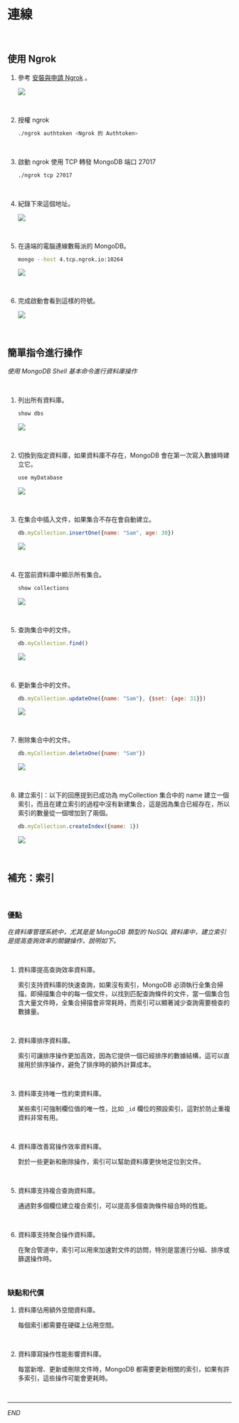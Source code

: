 # 連線

<br>

## 使用 Ngrok 

1. 參考 [安裝與申請 Ngrok](https://github.com/samhsiao6238/RaspberryPi_20231015/blob/b9a8af5c212fc8c7cc3dee699a0eebff7e984477/D03_%E4%BC%BA%E6%9C%8D%E5%99%A8%2BPython%20%E8%AA%9E%E6%B3%95/01_%E7%B6%B2%E9%A0%81%E4%BC%BA%E6%9C%8D%E5%99%A8/05_%E7%94%B3%E8%AB%8B%20Ngrok.md) 。

    ![](images/img_43.png)

<br>

2. 授權 ngrok

    ```bash
    ./ngrok authtoken <Ngrok 的 Authtoken>
    ```

<br>

3. 啟動 ngrok 使用 TCP 轉發 MongoDB 端口 27017

    ```bash
    ./ngrok tcp 27017
    ```

<br>

4. 紀錄下來這個地址。

    ![](images/img_45.png)

<br>

5. 在遠端的電腦連線數莓派的 MongoDB。

    ```bash
    mongo --host 4.tcp.ngrok.io:10264
    ```

    ![](images/img_46.png)

<br>

6. 完成啟動會看到這樣的符號。

    ![](images/img_47.png)


<br>

## 簡單指令進行操作

_使用 MongoDB Shell 基本命令進行資料庫操作_

<br>

1. 列出所有資料庫。

    ```js
    show dbs
    ```

    ![](images/img_48.png)

<br>

2. 切換到指定資料庫，如果資料庫不存在，MongoDB 會在第一次寫入數據時建立它。

    ```js
    use myDatabase
    ```

    ![](images/img_49.png)

<br>

3. 在集合中插入文件，如果集合不存在會自動建立。

    ```js
    db.myCollection.insertOne({name: "Sam", age: 30})
    ```

    ![](images/img_50.png)

<br>

4. 在當前資料庫中顯示所有集合。

    ```js
    show collections
    ```

    ![](images/img_51.png)


<br>

5. 查詢集合中的文件。

    ```js
    db.myCollection.find()
    ```

    ![](images/img_52.png)


<br>

6. 更新集合中的文件。

    ```js
    db.myCollection.updateOne({name: "Sam"}, {$set: {age: 31}})
    ```

    ![](images/img_53.png)

<br>

7. 刪除集合中的文件。

    ```js
    db.myCollection.deleteOne({name: "Sam"})
    ```

    ![](images/img_54.png)

<br>

8. 建立索引：以下的回應提到已成功為 myCollection 集合中的 name 建立一個索引，而且在建立索引的過程中沒有新建集合，這是因為集合已經存在，所以索引的數量從一個增加到了兩個。

    ```js
    db.myCollection.createIndex({name: 1})
    ```

    ![](images/img_55.png)


<br>


## 補充：索引

<br>

### 優點

_在資料庫管理系統中，尤其是是 MongoDB 類型的 NoSQL 資料庫中，建立索引是提高查詢效率的關鍵操作，說明如下。_

<br>

1. 資料庫提高查詢效率資料庫。
   
   索引支持資料庫的快速查詢，如果沒有索引，MongoDB 必須執行全集合掃描，即掃描集合中的每一個文件，以找到匹配查詢條件的文件，當一個集合包含大量文件時，全集合掃描會非常耗時，而索引可以顯著減少查詢需要檢查的數據量。

<br>

2. 資料庫排序資料庫。

   索引可讓排序操作更加高效，因為它提供一個已經排序的數據結構，這可以直接用於排序操作，避免了排序時的額外計算成本。

<br>

3. 資料庫支持唯一性約束資料庫。

   某些索引可強制欄位值的唯一性，比如 `_id` 欄位的預設索引，這對於防止重複資料非常有用。

<br>

4. 資料庫改善寫操作效率資料庫。

   對於一些更新和刪除操作，索引可以幫助資料庫更快地定位到文件。

<br>

5. 資料庫支持複合查詢資料庫。

   通過對多個欄位建立複合索引，可以提高多個查詢條件組合時的性能。

<br>

6. 資料庫支持聚合操作資料庫。
   
   在聚合管道中，索引可以用來加速對文件的訪問，特別是當進行分組、排序或篩選操作時。

<br>

### 缺點和代價

1. 資料庫佔用額外空間資料庫。

   每個索引都需要在硬碟上佔用空間。

<br>

2. 資料庫寫操作性能影響資料庫。

   每當新增、更新或刪除文件時，MongoDB 都需要更新相關的索引，如果有許多索引，這些操作可能會更耗時。

<br>

---

_END_